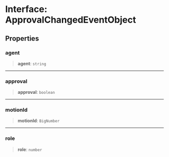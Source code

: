 # Interface: ApprovalChangedEventObject

## Properties

### agent

> **agent**: `string`

***

### approval

> **approval**: `boolean`

***

### motionId

> **motionId**: `BigNumber`

***

### role

> **role**: `number`
